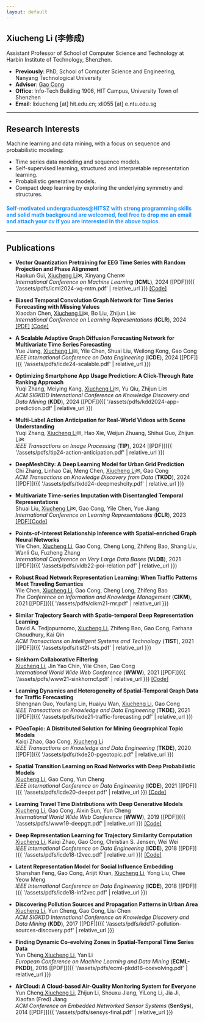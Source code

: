 ```yaml
---
layout: default
---
```


## Xiucheng Li (李修成)

Assistant Professor of School of Computer Science and Technology at Harbin Institute of Technology, Shenzhen.

* **Previously**: PhD, School of Computer Science and Engineering, Nanyang Technological University
* **Advisor**: [Gao Cong](https://personal.ntu.edu.sg/gaocong)
* **Office**: Info-Tech Building 1906, HIT Campus, University Town of Shenzhen
* **Email**: lixiucheng [at] hit.edu.cn; xli055 [at] e.ntu.edu.sg

---

## Research Interests

Machine learning and data mining, with a focus on sequence and probabilistic modeling:
* Time series data modeling and sequence models.
* Self-supervised learning, structured and interpretable representation learning.
* Probabilistic generative models.
* Compact deep learning by exploring the underlying symmetry and structures.



<h4 style="color:DodgerBlue;">Self-motivated undergraduates@HITSZ with strong programming skills and solid math background are welcomed, feel free to drop me an email and attach your cv if you are interested in the above topics.</h4>

---

## Publications

- **Vector Quantization Pretraining for EEG Time Series with Random Projection and Phase Alignment**\
  Haokun Gui, <ins>Xiucheng Li</ins><span>&#9993;</span>, Xinyang Chen<span>&#9993;</span>\
  *International Conference on Machine Learning* (**ICML**), 2024 [[PDF]]({{ '/assets/pdfs/icml2024-vq-mtm.pdf' | relative_url }}) [[Code]](https://github.com/HaokunGUI/VQ_MTM)

- **Biased Temporal Convolution Graph Network for Time Series Forecasting with Missing Values**\
  Xiaodan Chen, <ins>Xiucheng Li</ins><span>&#9993;</span>, Bo Liu, Zhijun Li<span>&#9993;</span>\
  *International Conference on Learning Representations* (**ICLR**), 2024 [[PDF]](https://openreview.net/pdf?id=O9nZCwdGcG) [[Code]](https://github.com/chenxiaodanhit/BiTGraph)

- **A Scalable Adaptive Graph Diffusion Forecasting Network for Multivariate Time Series Forecasting**\
  Yue Jiang, <ins>Xiucheng Li</ins><span>&#9993;</span>, Yile Chen, Shuai Liu, Weilong Kong, Gao Cong\
  *IEEE International Conference on Data Engineering* (**ICDE**), 2024 [[PDF]]({{ '/assets/pdfs/icde24-scalable.pdf' | relative_url }})

- **Optimizing Smartphone App Usage Prediction: A Click-Through Rate Ranking Approach**\
  Yuqi Zhang, Meiying Kang, <ins>Xiucheng Li</ins><span>&#9993;</span>, Yu Qiu, Zhijun Li<span>&#9993;</span>\
  *ACM SIGKDD International Conference on Knowledge Discovery and Data Mining* (**KDD**), 2024 [[PDF]]({{ '/assets/pdfs/kdd2024-app-prediction.pdf' | relative_url }})


- **Multi-Label Action Anticipation for Real-World Videos with Scene Understanding**\
  Yuqi Zhang, <ins>Xiucheng Li</ins><span>&#9993;</span>, Hao Xie, Weijun Zhuang, Shihui Guo, Zhijun Li<span>&#9993;</span>\
  *IEEE Transactions on Image Processing* (**TIP**), 2024 [[PDF]]({{ '/assets/pdfs/tip24-action-anticipation.pdf' | relative_url }})  

- **DeepMeshCity: A Deep Learning Model for Urban Grid Prediction**\
  Chi Zhang, Linhao Cai, Meng Chen, <ins>Xiucheng Li</ins><span>&#9993;</span>, Gao Cong\
  *ACM Transactions on Knowledge Discovery from Data* (**TKDD**), 2024 [[PDF]]({{ '/assets/pdfs/tkdd24-deepmeshcity.pdf' | relative_url }})

- **Multivariate Time-series Imputation with Disentangled Temporal Representations**\
  Shuai Liu, <ins>Xiucheng Li</ins><span>&#9993;</span>, Gao Cong, Yile Chen, Yue Jiang\
  *International Conference on Learning Representations* (**ICLR**), 2023 [[PDF]](https://openreview.net/pdf?id=rdjeCNUS6TG)[[Code]](https://github.com/liuwj2000/TIDER)

- **Points-of-Interest Relationship Inference with Spatial-enriched Graph Neural Networks**\
    Yile Chen, <ins>Xiucheng Li</ins>, Gao Cong, Cheng Long, Zhifeng Bao, Shang Liu, Wanli Gu, Fuzheng Zhang\
    *International Conference on Very Large Data Bases* (**VLDB**), 2021 [[PDF]]({{ '/assets/pdfs/vldb22-poi-relation.pdf' | relative_url }})

- **Robust Road Network Representation Learning: When Traffic Patterns Meet Traveling Semantics**\
  Yile Chen, <ins>Xiucheng Li</ins>, Gao Cong, Cheng Long, Zhifeng Bao\
  *The Conference on Information and Knowledge Management* (**CIKM**), 2021 [[PDF]]({{ '/assets/pdfs/cikm21-rnr.pdf' | relative_url }})

- **Similar Trajectory Search with Spatio-temporal Deep Representation Learning**\
  David A. Tedjopurnomo, <ins>Xiucheng Li</ins>, Zhifeng Bao, Gao Cong, Farhana Choudhury, Kai Qin\
  *ACM Transactions on Intelligent Systems and Technology* (**TIST**), 2021 [[PDF]]({{ '/assets/pdfs/tist21-sts.pdf' | relative_url }})

- **Sinkhorn Collaborative Filtering**\
  <ins>Xiucheng Li</ins>, Jin Yao Chin, Yile Chen, Gao Cong\
  *International World Wide Web Conference* (**WWW**), 2021 [[PDF]]({{ '/assets/pdfs/www21-sinkhorncf.pdf' | relative_url }}) [[Code]](https://github.com/boathit/sinkhorncf)

- **Learning Dynamics and Heterogeneity of Spatial-Temporal Graph Data for Traffic Forecasting**\
  Shengnan Guo, Youfang Lin, Huaiyu Wan, <ins>Xiucheng Li</ins>, Gao Cong\
  *IEEE Transactions on Knowledge and Data Engineering* (**TKDE**), 2021 [[PDF]]({{ '/assets/pdfs/tkde21-traffic-forecasting.pdf' | relative_url }})

- **PGeoTopic: A Distributed Solution for Mining Geographical Topic Models**\
  Kaiqi Zhao, Gao Cong, <ins>Xiucheng Li</ins>\
  *IEEE Transactions on Knowledge and Data Engineering* (**TKDE**), 2020 [[PDF]]({{ '/assets/pdfs/tkde20-pgeotopic.pdf' | relative_url }})

- **Spatial Transition Learning on Road Networks with Deep Probabilistic Models**\
  <ins>Xiucheng Li</ins>, Gao Cong, Yun Cheng\
  *IEEE International Conference on Data Engineering* (**ICDE**), 2021 [[PDF]]({{ '/assets/pdfs/icde20-deepst.pdf' | relative_url }}) [[Code]](https://github.com/boathit/deepst)

- **Learning Travel Time Distributions with Deep Generative Models**\
  <ins>Xiucheng Li</ins>, Gao Cong, Aixin Sun, Yun Cheng\
  *International World Wide Web Conference* (**WWW**), 2019 [[PDF]]({{ '/assets/pdfs/www19-deepgtt.pdf' | relative_url }}) [[Code]](https://github.com/boathit/deepgtt)

- **Deep Representation Learning for Trajectory Similarity Computation**\
  <ins>Xiucheng Li</ins>, Kaiqi Zhao, Gao Cong, Christian S. Jensen, Wei Wei\
  *IEEE International Conference on Data Engineering* (**ICDE**), 2018 [[PDF]]({{ '/assets/pdfs/icde18-t2vec.pdf' | relative_url }}) [[Code]](https://github.com/boathit/t2vec)

- **Latent Representation Model for Social Influence Embedding**\
  Shanshan Feng, Gao Cong, Arijit Khan, <ins>Xiucheng Li</ins>, Yong Liu, Chee Yeow Meng\
  *IEEE International Conference on Data Engineering* (**ICDE**), 2018 [[PDF]]({{ '/assets/pdfs/icde18-inf2vec.pdf' | relative_url }})

- **Discovering Pollution Sources and Propagation Patterns in Urban Area**\
  <ins>Xiucheng Li</ins>, Yun Cheng, Gao Cong, Lisi Chen\
  *ACM SIGKDD International Conference on Knowledge Discovery and Data Mining* (**KDD**), 2017 [[PDF]]({{ '/assets/pdfs/kdd17-pollution-sources-discovery.pdf' | relative_url }})

- **Finding Dynamic Co-evolving Zones in Spatial-Temporal Time Series Data**\
  Yun Cheng,<ins>Xiucheng Li</ins>, Yan Li\
  *European Conference on Machine Learning and Data Mining* (**ECML-PKDD**), 2016 [[PDF]]({{ '/assets/pdfs/ecml-pkdd16-coevolving.pdf' | relative_url }})


- **AirCloud: A Cloud-based Air-Quality Monitoring System for Everyone**\
  Yun Cheng,<ins>Xiucheng Li</ins>, Zhijun Li, Shouxu Jiang, YiLong Li, Jia Ji, Xiaofan (Fred) Jiang\
  *ACM Conference on Embedded Networked Sensor Systems* (**SenSys**), 2014 [[PDF]]({{ '/assets/pdfs/sensys-final.pdf' | relative_url }})